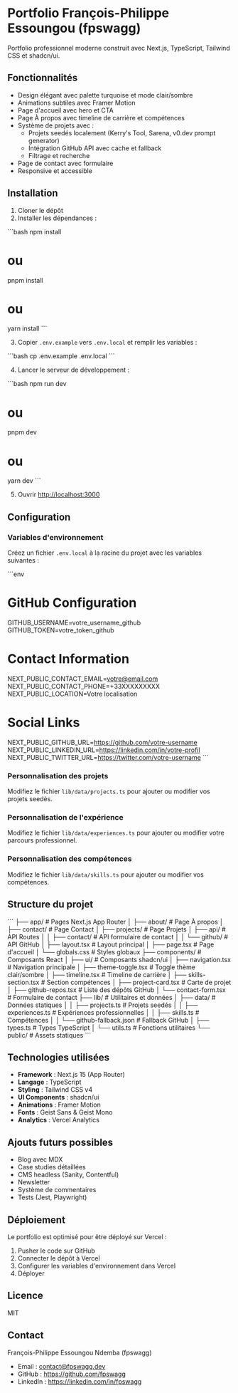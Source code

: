 # Portfolio François-Philippe Essoungou (fpswagg)

Portfolio professionnel moderne construit avec Next.js, TypeScript, Tailwind CSS et shadcn/ui.

## Fonctionnalités

- Design élégant avec palette turquoise et mode clair/sombre
- Animations subtiles avec Framer Motion
- Page d'accueil avec hero et CTA
- Page À propos avec timeline de carrière et compétences
- Système de projets avec :
  - Projets seedés localement (Kerry's Tool, Sarena, v0.dev prompt generator)
  - Intégration GitHub API avec cache et fallback
  - Filtrage et recherche
- Page de contact avec formulaire
- Responsive et accessible

## Installation

1. Cloner le dépôt
2. Installer les dépendances :

\`\`\`bash
npm install
# ou
pnpm install
# ou
yarn install
\`\`\`

3. Copier `.env.example` vers `.env.local` et remplir les variables :

\`\`\`bash
cp .env.example .env.local
\`\`\`

4. Lancer le serveur de développement :

\`\`\`bash
npm run dev
# ou
pnpm dev
# ou
yarn dev
\`\`\`

5. Ouvrir [http://localhost:3000](http://localhost:3000)

## Configuration

### Variables d'environnement

Créez un fichier `.env.local` à la racine du projet avec les variables suivantes :

\`\`\`env
# GitHub Configuration
GITHUB_USERNAME=votre_username_github
GITHUB_TOKEN=votre_token_github

# Contact Information
NEXT_PUBLIC_CONTACT_EMAIL=votre@email.com
NEXT_PUBLIC_CONTACT_PHONE=+33XXXXXXXXX
NEXT_PUBLIC_LOCATION=Votre localisation

# Social Links
NEXT_PUBLIC_GITHUB_URL=https://github.com/votre-username
NEXT_PUBLIC_LINKEDIN_URL=https://linkedin.com/in/votre-profil
NEXT_PUBLIC_TWITTER_URL=https://twitter.com/votre-username
\`\`\`

### Personnalisation des projets

Modifiez le fichier `lib/data/projects.ts` pour ajouter ou modifier vos projets seedés.

### Personnalisation de l'expérience

Modifiez le fichier `lib/data/experiences.ts` pour ajouter ou modifier votre parcours professionnel.

### Personnalisation des compétences

Modifiez le fichier `lib/data/skills.ts` pour ajouter ou modifier vos compétences.

## Structure du projet

\`\`\`
├── app/                    # Pages Next.js App Router
│   ├── about/             # Page À propos
│   ├── contact/           # Page Contact
│   ├── projects/          # Page Projets
│   ├── api/               # API Routes
│   │   ├── contact/       # API formulaire de contact
│   │   └── github/        # API GitHub
│   ├── layout.tsx         # Layout principal
│   ├── page.tsx           # Page d'accueil
│   └── globals.css        # Styles globaux
├── components/            # Composants React
│   ├── ui/               # Composants shadcn/ui
│   ├── navigation.tsx    # Navigation principale
│   ├── theme-toggle.tsx  # Toggle thème clair/sombre
│   ├── timeline.tsx      # Timeline de carrière
│   ├── skills-section.tsx # Section compétences
│   ├── project-card.tsx  # Carte de projet
│   ├── github-repos.tsx  # Liste des dépôts GitHub
│   └── contact-form.tsx  # Formulaire de contact
├── lib/                   # Utilitaires et données
│   ├── data/             # Données statiques
│   │   ├── projects.ts   # Projets seedés
│   │   ├── experiences.ts # Expériences professionnelles
│   │   ├── skills.ts     # Compétences
│   │   └── github-fallback.json # Fallback GitHub
│   ├── types.ts          # Types TypeScript
│   └── utils.ts          # Fonctions utilitaires
└── public/               # Assets statiques
\`\`\`

## Technologies utilisées

- **Framework** : Next.js 15 (App Router)
- **Langage** : TypeScript
- **Styling** : Tailwind CSS v4
- **UI Components** : shadcn/ui
- **Animations** : Framer Motion
- **Fonts** : Geist Sans & Geist Mono
- **Analytics** : Vercel Analytics

## Ajouts futurs possibles

- Blog avec MDX
- Case studies détaillées
- CMS headless (Sanity, Contentful)
- Newsletter
- Système de commentaires
- Tests (Jest, Playwright)

## Déploiement

Le portfolio est optimisé pour être déployé sur Vercel :

1. Pusher le code sur GitHub
2. Connecter le dépôt à Vercel
3. Configurer les variables d'environnement dans Vercel
4. Déployer

## Licence

MIT

## Contact

François-Philippe Essoungou Ndemba (fpswagg)
- Email : contact@fpswagg.dev
- GitHub : https://github.com/fpswagg
- LinkedIn : https://linkedin.com/in/fpswagg
